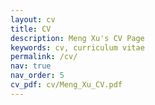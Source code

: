 ```yaml
---
layout: cv
title: CV
description: Meng Xu's CV Page
keywords: cv, curriculum vitae
permalink: /cv/
nav: true
nav_order: 5
cv_pdf: cv/Meng_Xu_CV.pdf
---
```

